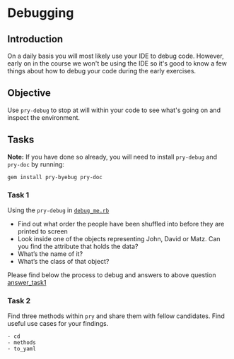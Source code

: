 # Debugging


## Introduction

On a daily basis you will most likely use your IDE to debug code. However, early on in the course we won't be using the IDE so it's good to know a few things about how to debug your code during the early exercises.


## Objective

Use `pry-debug` to stop at will within your code to see what's going on and inspect the environment.


## Tasks

**Note:** If you have done so already, you will need to install `pry-debug` and `pry-doc` by running:

```
gem install pry-byebug pry-doc
```

### Task 1

Using the `pry-debug` in [`debug_me.rb`](debug_me.rb)

* Find out what order the people have been shuffled into before they are printed to screen
* Look inside one of the objects representing John, David or Matz. Can you find the attribute that holds the data? 
* What’s the name of it?
* What’s the class of that object?

Please find below the process to debug and answers to above question
[answer_task1](debug_task1.gif)

### Task 2

Find three methods within `pry` and share them with fellow candidates. Find useful use cases for your findings.
```
- cd 
- methods
- to_yaml
```
